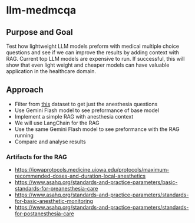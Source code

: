 # llm-medmcqa

## Purpose and Goal
Test how lightweight LLM models preform with medical multiple choice questions and see if we can improve the results by adding context with RAG. Current top LLM models are expensive to run. If successful, this will show that even light weight and cheaper models can have valuable application in the healthcare domain.

## Approach
- Filter from [this](https://huggingface.co/datasets/openlifescienceai/medmcqa) dataset to get just the anesthesia questions
- Use Gemini Flash model to see preformance of base model
- Implement a simple RAG with anesthesia context
- We will use LangChain for the RAG 
- Use the same Gemini Flash model to see preformance with the RAG running
- Compare and analyse results




### Artifacts for the RAG
- https://iowaprotocols.medicine.uiowa.edu/protocols/maximum-recommended-doses-and-duration-local-anesthetics
- https://www.asahq.org/standards-and-practice-parameters/basic-standards-for-preanesthesia-care
- https://www.asahq.org/standards-and-practice-parameters/standards-for-basic-anesthetic-monitoring
- https://www.asahq.org/standards-and-practice-parameters/standards-for-postanesthesia-care